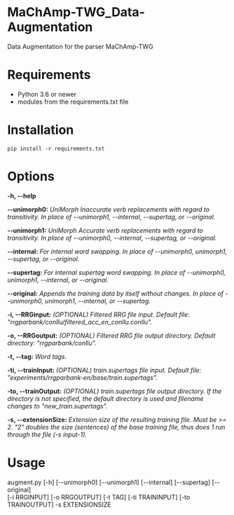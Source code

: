 # MaChAmp-TWG_Data-Augmentation
Data Augmentation for the parser MaChAmp-TWG

# Requirements
- Python 3.6 or newer
- modules from the requirements.txt file

# Installation
```
pip install -r requirements.txt
```

# Options
**-h, --help**  

**--unimorph0:**  _UniMorph Inaccurate verb replacements with regard to transitivity. In place of --unimorph1, --internal, --supertag, or --original._  

**--unimorph1:**  _UniMorph Accurate verb replacements with regard to transitivity. In place of --unimorph0, --internal, --supertag, or --original._  

**--internal:**  _For internal word swapping. In place of --unimorph0, unimorph1, --supertag, or --original._  

**--supertag:**  _For internal supertag word swapping. In place of --unimorph0, unimorph1, --internal, or --original._  

**--original:**  _Appends the training data by itself without changes. In place of --unimorph0, unimorph1, --internal, or --supertag._  

**-i, --RRGinput:**  _(OPTIONAL) Filtered RRG file input. Default file: "rrgparbank/conllu/filtered_acc_en_conllu.conllu"._  

**-o, --RRGoutput:**  _(OPTIONAL) Filtered RRG file output directory. Default directory: "rrgparbank/conllu"._  

**-t, --tag:**  _Word tags._  

**-ti, --trainInput:**  _(OPTIONAL) train.supertags file input. Default file: "experiments/rrgparbank-en/base/train.supertags"._  

**-to, --trainOutput:**  _(OPTIONAL) train.supertags file output directory. If the directory is not specified, the default directory is used and filename changes to "new_train.supertags"._  

**-s, --extensionSize:**  _Extension size of the resulting training file. Must be >= 2. "2" doubles the size (sentences) of the base training file, thus does 1 run through the file (-s input-1)._  


# Usage
augment.py [-h] [--unimorph0] [--unimorph1] [--internal] [--supertag] [--original]  
[-i RRGINPUT] [-o RRGOUTPUT] [-t TAG] [-ti TRAININPUT] [-to TRAINOUTPUT] -s EXTENSIONSIZE

